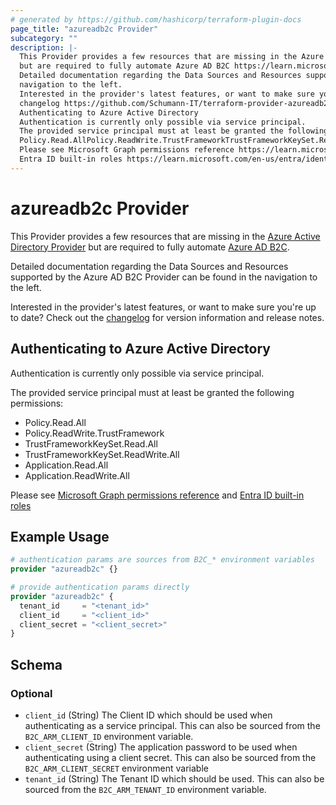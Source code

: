 ```yaml
---
# generated by https://github.com/hashicorp/terraform-plugin-docs
page_title: "azureadb2c Provider"
subcategory: ""
description: |-
  This Provider provides a few resources that are missing in the Azure Active Directory Provider https://registry.terraform.io/providers/hashicorp/azuread/latest/docs
  but are required to fully automate Azure AD B2C https://learn.microsoft.com/en-us/azure/active-directory-b2c/overview.
  Detailed documentation regarding the Data Sources and Resources supported by the Azure AD B2C Provider can be found in the
  navigation to the left.
  Interested in the provider's latest features, or want to make sure you're up to date? Check out the
  changelog https://github.com/Schumann-IT/terraform-provider-azureadb2c/blob/main/CHANGELOG.md for version information and release notes.
  Authenticating to Azure Active Directory
  Authentication is currently only possible via service principal.
  The provided service principal must at least be granted the following permissions:
  Policy.Read.AllPolicy.ReadWrite.TrustFrameworkTrustFrameworkKeySet.Read.AllTrustFrameworkKeySet.ReadWrite.AllApplication.Read.AllApplication.ReadWrite.All
  Please see Microsoft Graph permissions reference https://learn.microsoft.com/en-us/graph/permissions-reference and
  Entra ID built-in roles https://learn.microsoft.com/en-us/entra/identity/role-based-access-control/permissions-reference
---
```


# azureadb2c Provider

This Provider provides a few resources that are missing in the [Azure Active Directory Provider](https://registry.terraform.io/providers/hashicorp/azuread/latest/docs)
but are required to fully automate [Azure AD B2C](https://learn.microsoft.com/en-us/azure/active-directory-b2c/overview). 

Detailed documentation regarding the Data Sources and Resources supported by the Azure AD B2C Provider can be found in the 
navigation to the left. 

Interested in the provider's latest features, or want to make sure you're up to date? Check out the 
[changelog](https://github.com/Schumann-IT/terraform-provider-azureadb2c/blob/main/CHANGELOG.md) for version information and release notes.

## Authenticating to Azure Active Directory

Authentication is currently only possible via service principal.  

The provided service principal must at least be granted the following permissions:

- Policy.Read.All
- Policy.ReadWrite.TrustFramework
- TrustFrameworkKeySet.Read.All
- TrustFrameworkKeySet.ReadWrite.All
- Application.Read.All
- Application.ReadWrite.All

Please see [Microsoft Graph permissions reference](https://learn.microsoft.com/en-us/graph/permissions-reference) and 
[Entra ID built-in roles](https://learn.microsoft.com/en-us/entra/identity/role-based-access-control/permissions-reference)

## Example Usage

```terraform
# authentication params are sources from B2C_* environment variables
provider "azureadb2c" {}

# provide authentication params directly
provider "azureadb2c" {
  tenant_id     = "<tenant_id>"
  client_id     = "<client_id>"
  client_secret = "<client_secret>"
}
```

<!-- schema generated by tfplugindocs -->
## Schema

### Optional

- `client_id` (String) The Client ID which should be used when authenticating as a service principal. This can also be sourced from the `B2C_ARM_CLIENT_ID` environment variable.
- `client_secret` (String) The application password to be used when authenticating using a client secret. This can also be sourced from the `B2C_ARM_CLIENT_SECRET` environment variable
- `tenant_id` (String) The Tenant ID which should be used. This can also be sourced from the `B2C_ARM_TENANT_ID` environment variable.
